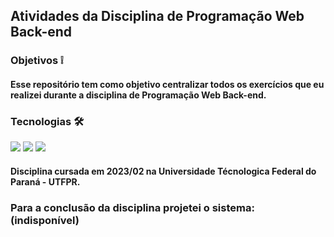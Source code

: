 ## Atividades da Disciplina de Programação Web Back-end

### Objetivos ❕

#### Esse repositório tem como objetivo centralizar todos os exercícios que eu realizei durante a disciplina de Programação Web Back-end.

### Tecnologias 🛠️

<div style="display: inline_block">
  <img src="https://img.shields.io/badge/Node.js-43853D?style=for-the-badge&logo=node.js&logoColor=white">
  <img src="https://img.shields.io/badge/JavaScript-323330?style=for-the-badge&logo=javascript&logoColor=F7DF1E">
  <img src="https://img.shields.io/badge/Express.js-404D59?style=for-the-badge">
</div>

#### Disciplina cursada em 2023/02 na Universidade Técnologica Federal do Paraná - UTFPR.

### Para a conclusão da disciplina projetei o sistema: (indisponível)
